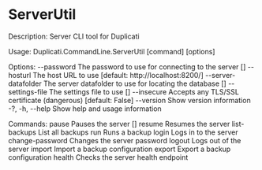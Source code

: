 # ServerUtil

Description: Server CLI tool for Duplicati

Usage: Duplicati.CommandLine.ServerUtil \[command] \[options]

Options: --password The password to use for connecting to the server \[] --hosturl The host URL to use \[default: http://localhost:8200/] --server-datafolder The server datafolder to use for locating the database \[] --settings-file The settings file to use \[] --insecure Accepts any TLS/SSL certificate (dangerous) \[default: False] --version Show version information -?, -h, --help Show help and usage information

Commands: pause Pauses the server \[] resume Resumes the server list-backups List all backups run Runs a backup login Logs in to the server change-password Changes the server password logout Logs out of the server import Import a backup configuration export Export a backup configuration health Checks the server health endpoint

